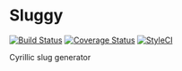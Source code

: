# Sluggy
[![Build Status](https://travis-ci.org/nerd-components/sluggy.svg?branch=master)](https://travis-ci.org/nerd-components/sluggy)
[![Coverage Status](https://coveralls.io/repos/github/nerd-components/sluggy/badge.svg?branch=master)](https://coveralls.io/github/nerd-components/sluggy?branch=master)
[![StyleCI](https://styleci.io/repos/69814637/shield?branch=master)](https://styleci.io/repos/69814637)

Cyrillic slug generator
